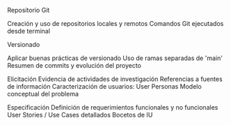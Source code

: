 Repositorio Git

Creación y uso de repositorios locales y remotos
Comandos Git ejecutados desde terminal

Versionado

Aplicar buenas prácticas de versionado
Uso de ramas separadas de 'main'
Resumen de commits y evolución del proyecto

Elicitación
Evidencia de actividades de investigación
Referencias a fuentes de información
Caracterización de usuarios: User Personas
Modelo conceptual del problema


Especificación
Definición de requerimientos funcionales y no funcionales
User Stories / Use Cases detallados
Bocetos de IU
